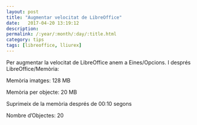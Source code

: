 ```yaml
---
layout: post
title: "Augmentar velocitat de LibreOffice"
date:   2017-04-20 13:19:12
description:
permalink: /:year/:month/:day/:title.html
category: tips
tags: [libreoffice, lliurex]
---
```

Per augmentar la velocitat de LibreOffice anem a Eines/Opcions. I després LibreOffice/Memòria:



Memòria imatges: 128 MB

Memòria per objecte: 20 MB

Suprimeix de la memòria després de 00:10 segons

Nombre d’Objectes: 20
